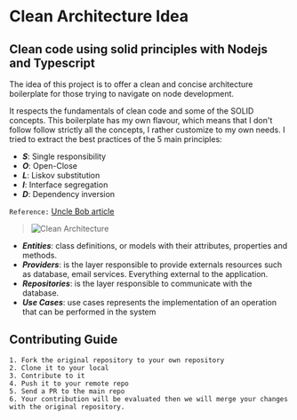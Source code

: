 # Clean Architecture Idea

## Clean code using solid principles with Nodejs and Typescript

The idea of this project is to offer a clean and concise architecture boilerplate for those trying to navigate on node development.

It respects the fundamentals of clean code and some of the SOLID concepts. This boilerplate has my own flavour, which means that I don't follow follow strictly all the concepts, I rather customize to my own needs. I tried to extract the best practices of the 5 main principles:

- **_S_**: Single responsibility
- **_O_**: Open-Close
- **_L_**: Liskov substitution
- **_I_**: Interface segregation
- **_D_**: Dependency inversion

`Reference:` [Uncle Bob article](http://butunclebob.com/ArticleS.UncleBob.PrinciplesOfOod)

> ![Clean Architecture](https://github.com/rsaz/cleanArchitecture01/blob/main/media/CleanArchitecture.jpg)

- **_Entities_**: class definitions, or models with their attributes, properties and methods.
- **_Providers_**: is the layer responsible to provide externals resources such as database, email services. Everything external to the application.
- **_Repositories_**: is the layer responsible to communicate with the database.
- **_Use Cases_**: use cases represents the implementation of an operation that can be performed in the system

## Contributing Guide

```
1. Fork the original repository to your own repository
2. Clone it to your local
3. Contribute to it
4. Push it to your remote repo
5. Send a PR to the main repo
6. Your contribution will be evaluated then we will merge your changes with the original repository.
```
